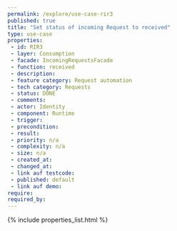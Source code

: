 ```yaml
---
permalink: /explore/use-case-rir3
published: true
title: "Set status of incoming Request to received"
type: use-case
properties:
 - id: RIR3
 - layer: Consumption
 - facade: IncomingRequestsFacade
 - function: received
 - description: 
 - feature category: Request automation
 - tech category: Requests
 - status: DONE
 - comments: 
 - actor: Identity
 - component: Runtime
 - trigger: 
 - precondition: 
 - result: 
 - priority: n/a
 - complexity: n/a
 - size: n/a
 - created_at: 
 - changed_at: 
 - link auf testcode: 
 - published: default
 - link auf demo: 
require:
required_by:
---
```

{% include properties_list.html %}
